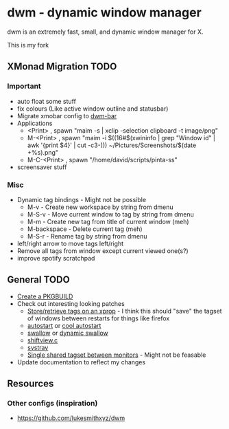 # dwm - dynamic window manager
dwm is an extremely fast, small, and dynamic window manager for X.

This is my fork

## XMonad Migration TODO

### Important
 * auto float some stuff
 * fix colours (Like active window outline and statusbar)
 * Migrate xmobar config to [dwm-bar](https://github.com/joestandring/dwm-bar)
 * Applications
     - \<Print>        , spawn "maim -s | xclip -selection clipboard -t image/png"
     - M-\<Print>      , spawn "maim -i $((16#$(xwininfo | grep \"Window id\" | awk '{print $4}' | cut -c3-))) ~/Pictures/Screenshots/$(date +%s).png"
     - M-C-\<Print>    , spawn "/home/david/scripts/pinta-ss"
 * screensaver stuff

### Misc
 * Dynamic tag bindings - Might not be possible
     - M-v - Create new workspace by string from dmenu
     - M-S-v - Move current window to tag by string from dmenu
     - M-m - Create new tag from title of current window (meh)
     - M-backspace - Delete current tag (meh)
     - M-S-r - Rename tag by string from dmenu
 * left/right arrow to move tags left/right
 * Remove all tags from window except current viewed one(s?)
 * improve spotify scratchpad

## General TODO
 * [Create a PKGBUILD](https://bitbucket.org/jokerboy/dwm/raw/0b70c4351b887fbfdb5d694ce4451d52ad9e9422/PKGBUILD)
 * Check out interesting looking patches
   - [Store/retrieve tags on an xprop](https://bitbucket.org/jokerboy/dwm/src/master/14-dwm-6.0-remember-tags.diff) - I think this should "save" the tagset of windows between restarts for things like firefox
   - [autostart](https://dwm.suckless.org/patches/autostart/) or [cool autostart](https://dwm.suckless.org/patches/cool_autostart/)
   - [swallow](https://dwm.suckless.org/patches/swallow/) or [dynamic swallow](https://dwm.suckless.org/patches/dynamicswallow/)
   - [shiftview.c](https://lists.suckless.org/dev/att-7590/shiftview.c)
   - [systray](https://dwm.suckless.org/patches/systray/)
   - [Single shared tagset between monitors](https://dwm.suckless.org/patches/single_tagset/) - Might not be feasable
 * Update documentation to reflect my changes

## Resources

### Other configs (inspiration)
 * https://github.com/lukesmithxyz/dwm
